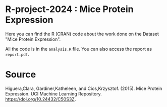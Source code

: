 # R-project-2024 : Mice Protein Expression

Here you can find the R (CRAN) code about the work done on the Dataset "Mice Protein Expression".

All the code is in the `analysis.R` file. You can also access the report as `report.pdf`.

# Source
Higuera,Clara, Gardiner,Katheleen, and Cios,Krzysztof. (2015). Mice Protein Expression. UCI Machine Learning Repository. https://doi.org/10.24432/C50S3Z.
